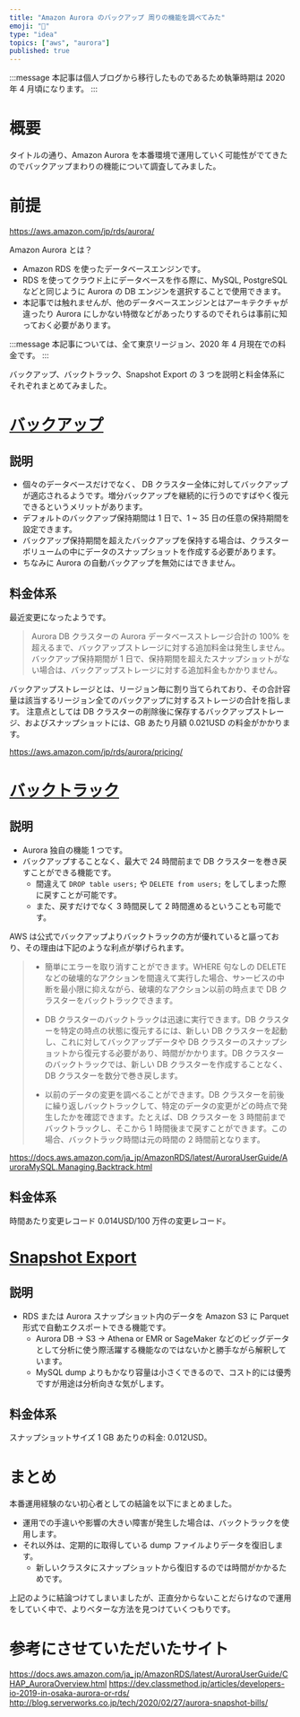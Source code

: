 ```yaml
---
title: "Amazon Aurora のバックアップ 周りの機能を調べてみた"
emoji: "🦔"
type: "idea"
topics: ["aws", "aurora"]
published: true
---
```


:::message
本記事は個人ブログから移行したものであるため執筆時期は 2020 年 4 月頃になります。
:::

# 概要

タイトルの通り、Amazon Aurora を本番環境で運用していく可能性がでてきたのでバックアップまわりの機能について調査してみました。

# 前提

https://aws.amazon.com/jp/rds/aurora/

Amazon Aurora とは？

- Amazon RDS を使ったデータベースエンジンです。
- RDS を使ってクラウド上にデータベースを作る際に、MySQL, PostgreSQL などと同じように Aurora の DB エンジンを選択することで使用できます。
- 本記事では触れませんが、他のデータベースエンジンとはアーキテクチャが違ったり Aurora にしかない特徴などがあったりするのでそれらは事前に知っておく必要があります。

:::message
本記事については、全て東京リージョン、2020 年 4 月現在での料金です。
:::

バックアップ、バックトラック、Snapshot Export の 3 つを説明と料金体系にそれぞれまとめてみました。

# [バックアップ](https://docs.aws.amazon.com/ja_jp/AmazonRDS/latest/AuroraUserGuide/BackupRestoreAurora.html)

## 説明

- 個々のデータベースだけでなく、 DB クラスター全体に対してバックアップが適応されるようです。増分バックアップを継続的に行うのですばやく復元できるというメリットがあります。
- デフォルトのバックアップ保持期間は 1 日で、1 ~ 35 日の任意の保持期間を設定できます。
- バックアップ保持期間を超えたバックアップを保持する場合は、クラスターボリュームの中にデータのスナップショットを作成する必要があります。
- ちなみに Aurora の自動バックアップを無効にはできません。

## 料金体系

最近変更になったようです。

> Aurora DB クラスターの Aurora データベースストレージ合計の 100% を超えるまで、バックアップストレージに対する追加料金は発生しません。バックアップ保持期間が 1 日で、保持期間を超えたスナップショットがない場合は、バックアップストレージに対する追加料金もかかりません。

バックアップストレージとは、リージョン毎に割り当てられており、その合計容量は該当するリージョン全てのバックアップに対するストレージの合計を指します。
注意点としては DB クラスターの削除後に保存するバックアップストレージ、およびスナップショットには、GB あたり月額 0.021USD の料金がかかります。

https://aws.amazon.com/jp/rds/aurora/pricing/

# [バックトラック](https://docs.aws.amazon.com/ja_jp/AmazonRDS/latest/AuroraUserGuide/AuroraMySQL.Managing.Backtrack.html)

## 説明

- Aurora 独自の機能 1 つです。
- バックアップすることなく、最大で 24 時間前まで DB クラスターを巻き戻すことができる機能です。
  - 間違えて `DROP table users;` や `DELETE from users;` をしてしまった際に戻すことが可能です。
  - また、戻すだけでなく 3 時間戻して 2 時間進めるということも可能です。

AWS は公式でバックアップよりバックトラックの方が優れていると謳っており、その理由は下記のような利点が挙げられます。

> - 簡単にエラーを取り消すことができます。WHERE 句なしの DELETE などの破壊的なアクションを間違えて実行した場合、サ>ービスの中断を最小限に抑えながら、破壊的なアクション以前の時点まで DB クラスターをバックトラックできます。
>
>- DB クラスターのバックトラックは迅速に実行できます。DB クラスターを特定の時点の状態に復元するには、新しい DB クラスターを起動し、これに対してバックアップデータや DB クラスターのスナップショットから復元する必要があり、時間がかかります。DB クラスターのバックトラックでは、新しい DB クラスターを作成することなく、DB クラスターを数分で巻き戻します。
>
>- 以前のデータの変更を調べることができます。DB クラスターを前後に繰り返しバックトラックして、特定のデータの変更がどの時点で発生したかを確認できます。たとえば、DB クラスターを 3 時間前までバックトラックし、そこから 1 時間後まで戻すことができます。この場合、バックトラック時間は元の時間の 2 時間前となります。

https://docs.aws.amazon.com/ja_jp/AmazonRDS/latest/AuroraUserGuide/AuroraMySQL.Managing.Backtrack.html

## 料金体系

時間あたり変更レコード 0.014USD/100 万件の変更レコード。

# [Snapshot Export](https://aws.amazon.com/jp/about-aws/whats-new/2020/01/announcing-amazon-relational-database-service-snapshot-export-to-s3/)

## 説明

- RDS または Aurora スナップショット内のデータを Amazon S3 に Parquet 形式で自動エクスポートできる機能です。
  - Aurora DB → S3 → Athena or EMR or SageMaker などのビッグデータとして分析に使う際活躍する機能なのではないかと勝手ながら解釈しています。
  - MySQL dump よりもかなり容量は小さくできるので、コスト的には優秀ですが用途は分析向きな気がします。

## 料金体系

スナップショットサイズ 1 GB あたりの料金:	0.012USD。

# まとめ

本番運用経験のない初心者としての結論を以下にまとめました。

- 運用での手違いや影響の大きい障害が発生した場合は、バックトラックを使用します。
- それ以外は、定期的に取得している dump ファイルよりデータを復旧します。
  - 新しいクラスタにスナップショットから復旧するのでは時間がかかるためです。

上記のように結論つけてしまいましたが、正直分からないことだらけなので運用をしていく中で、よりベターな方法を見つけていくつもりです。

# 参考にさせていただいたサイト

https://docs.aws.amazon.com/ja_jp/AmazonRDS/latest/AuroraUserGuide/CHAP_AuroraOverview.html
https://dev.classmethod.jp/articles/developers-io-2019-in-osaka-aurora-or-rds/
http://blog.serverworks.co.jp/tech/2020/02/27/aurora-snapshot-bills/
